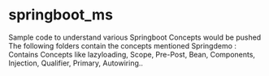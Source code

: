 # springboot_ms
Sample code to understand various Springboot Concepts would be pushed
The following folders contain the concepts mentioned
Springdemo : Contains Concepts like lazyloading, Scope, Pre-Post, Bean, Components, Injection, Qualifier, Primary, Autowiring..

